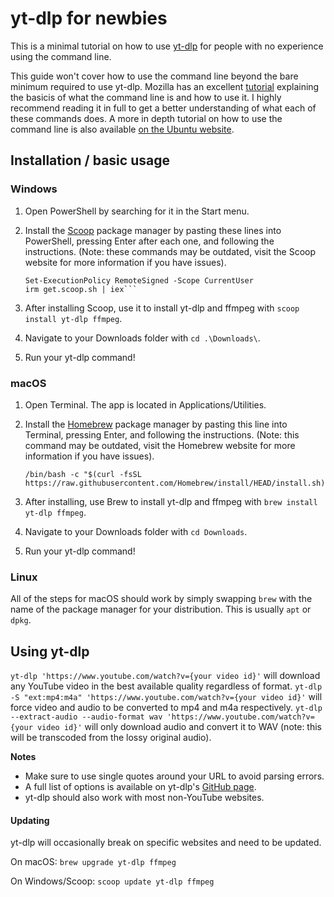 # yt-dlp for newbies

This is a minimal tutorial on how to use [yt-dlp](https://github.com/yt-dlp/yt-dlp) for people with no experience using the command line.

This guide won't cover how to use the command line beyond the bare minimum required to use yt-dlp. Mozilla has an excellent [tutorial](https://developer.mozilla.org/en-US/docs/Learn/Tools_and_testing/Understanding_client-side_tools/Command_line) explaining the basicis of what the command line is and how to use it. I highly recommend reading it in full to get a better understanding of what each of these commands does. A more in depth tutorial on how to use the command line is also available [on the Ubuntu website](https://ubuntu.com/tutorials/command-line-for-beginners#1-overview).

## Installation / basic usage

### Windows

1. Open PowerShell by searching for it in the Start menu.
2. Install the [Scoop](https://scoop.sh/) package manager by pasting these lines into PowerShell, pressing Enter after each one, and following the instructions. (Note: these commands may be outdated, visit the Scoop website for more information if you have issues).

	```
	Set-ExecutionPolicy RemoteSigned -Scope CurrentUser
	irm get.scoop.sh | iex```
	
3. After installing Scoop, use it to install yt-dlp and ffmpeg with `scoop install yt-dlp ffmpeg`.
4. Navigate to your Downloads folder with `cd .\Downloads\`.
5. Run your yt-dlp command!

### macOS

1. Open Terminal. The app is located in Applications/Utilities.
2. Install the [Homebrew](https://brew/) package manager by pasting this line into Terminal, pressing Enter, and following the instructions. (Note: this command may be outdated, visit the Homebrew website for more information if you have issues).

	```
	/bin/bash -c "$(curl -fsSL https://raw.githubusercontent.com/Homebrew/install/HEAD/install.sh)"
	```
	
3. After installing, use Brew to install yt-dlp and ffmpeg with `brew install yt-dlp ffmpeg`.
4. Navigate to your Downloads folder with `cd Downloads`.
5. Run your yt-dlp command!
 
### Linux

All of the steps for macOS should work by simply swapping `brew` with the name of the package manager for your distribution. This is usually `apt` or `dpkg`.

## Using yt-dlp

`yt-dlp 'https://www.youtube.com/watch?v={your video id}'` will download any YouTube video in the best available quality regardless of format.
`yt-dlp -S "ext:mp4:m4a" 'https://www.youtube.com/watch?v={your video id}'` will force video and audio to be converted to mp4 and m4a respectively.
`yt-dlp --extract-audio --audio-format wav 'https://www.youtube.com/watch?v={your video id}'` will only download audio and convert it to WAV (note: this will be transcoded from the lossy original audio).

**Notes**

* Make sure to use single quotes around your URL to avoid parsing errors.
* A full list of options is available on yt-dlp's [GitHub page](https://github.com/yt-dlp/yt-dlp).
* yt-dlp should also work with most non-YouTube websites.

#### Updating

yt-dlp will occasionally break on specific websites and need to be updated.

On macOS: `brew upgrade yt-dlp ffmpeg`

On Windows/Scoop: `scoop update yt-dlp ffmpeg`

